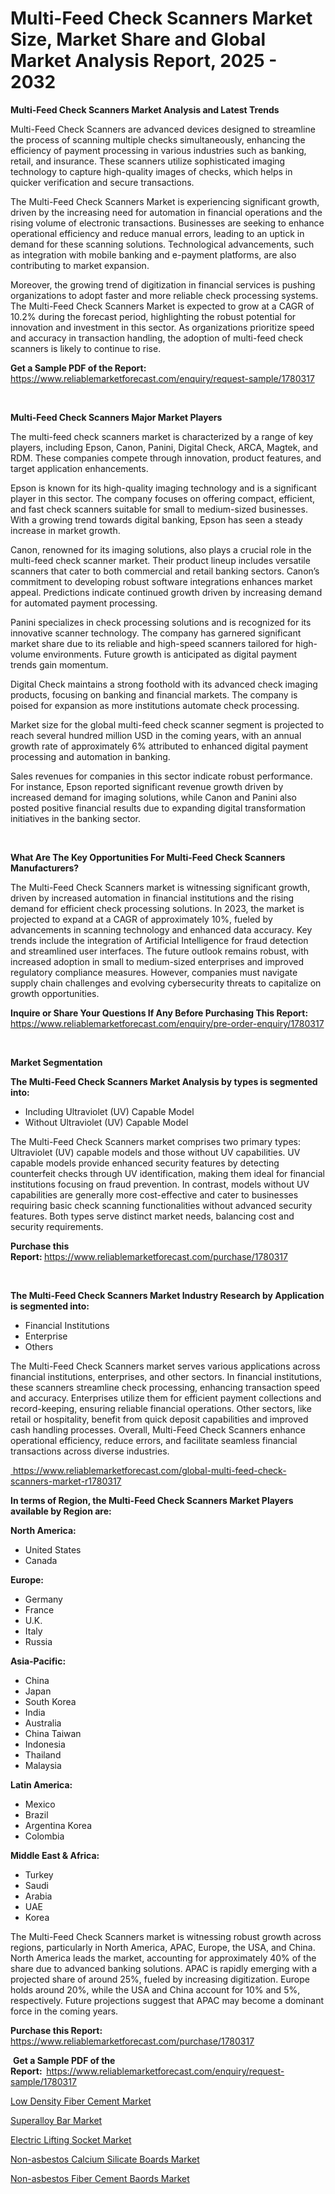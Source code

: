 <p><h1>Multi-Feed Check Scanners Market Size, Market Share and Global Market Analysis Report, 2025 - 2032</h1></p><p><strong>Multi-Feed Check Scanners Market Analysis and Latest Trends</strong></p>
<p><p>Multi-Feed Check Scanners are advanced devices designed to streamline the process of scanning multiple checks simultaneously, enhancing the efficiency of payment processing in various industries such as banking, retail, and insurance. These scanners utilize sophisticated imaging technology to capture high-quality images of checks, which helps in quicker verification and secure transactions. </p><p>The Multi-Feed Check Scanners Market is experiencing significant growth, driven by the increasing need for automation in financial operations and the rising volume of electronic transactions. Businesses are seeking to enhance operational efficiency and reduce manual errors, leading to an uptick in demand for these scanning solutions. Technological advancements, such as integration with mobile banking and e-payment platforms, are also contributing to market expansion.</p><p>Moreover, the growing trend of digitization in financial services is pushing organizations to adopt faster and more reliable check processing systems. The Multi-Feed Check Scanners Market is expected to grow at a CAGR of 10.2% during the forecast period, highlighting the robust potential for innovation and investment in this sector. As organizations prioritize speed and accuracy in transaction handling, the adoption of multi-feed check scanners is likely to continue to rise.</p></p>
<p><strong>Get a Sample PDF of the Report:&nbsp;</strong> <a href="https://www.reliablemarketforecast.com/enquiry/request-sample/1780317?utm_campaign=1134&utm_medium=2&utm_source=Github&utm_content=ia&utm_term=25032025&utm_id=multi-feed-check-scanners">https://www.reliablemarketforecast.com/enquiry/request-sample/1780317</a></p>
<p>&nbsp;</p>
<p><strong>Multi-Feed Check Scanners Major Market Players</strong></p>
<p><p>The multi-feed check scanners market is characterized by a range of key players, including Epson, Canon, Panini, Digital Check, ARCA, Magtek, and RDM. These companies compete through innovation, product features, and target application enhancements.</p><p>Epson is known for its high-quality imaging technology and is a significant player in this sector. The company focuses on offering compact, efficient, and fast check scanners suitable for small to medium-sized businesses. With a growing trend towards digital banking, Epson has seen a steady increase in market growth.</p><p>Canon, renowned for its imaging solutions, also plays a crucial role in the multi-feed check scanner market. Their product lineup includes versatile scanners that cater to both commercial and retail banking sectors. Canon’s commitment to developing robust software integrations enhances market appeal. Predictions indicate continued growth driven by increasing demand for automated payment processing.</p><p>Panini specializes in check processing solutions and is recognized for its innovative scanner technology. The company has garnered significant market share due to its reliable and high-speed scanners tailored for high-volume environments. Future growth is anticipated as digital payment trends gain momentum.</p><p>Digital Check maintains a strong foothold with its advanced check imaging products, focusing on banking and financial markets. The company is poised for expansion as more institutions automate check processing.</p><p>Market size for the global multi-feed check scanner segment is projected to reach several hundred million USD in the coming years, with an annual growth rate of approximately 6% attributed to enhanced digital payment processing and automation in banking.</p><p>Sales revenues for companies in this sector indicate robust performance. For instance, Epson reported significant revenue growth driven by increased demand for imaging solutions, while Canon and Panini also posted positive financial results due to expanding digital transformation initiatives in the banking sector.</p></p>
<p>&nbsp;</p>
<p><strong>What Are The Key Opportunities For Multi-Feed Check Scanners Manufacturers?</strong></p>
<p><p>The Multi-Feed Check Scanners market is witnessing significant growth, driven by increased automation in financial institutions and the rising demand for efficient check processing solutions. In 2023, the market is projected to expand at a CAGR of approximately 10%, fueled by advancements in scanning technology and enhanced data accuracy. Key trends include the integration of Artificial Intelligence for fraud detection and streamlined user interfaces. The future outlook remains robust, with increased adoption in small to medium-sized enterprises and improved regulatory compliance measures. However, companies must navigate supply chain challenges and evolving cybersecurity threats to capitalize on growth opportunities.</p></p>
<p><strong>Inquire or Share Your Questions If Any Before Purchasing This Report:</strong> <a href="https://www.reliablemarketforecast.com/enquiry/pre-order-enquiry/1780317?utm_campaign=1134&utm_medium=2&utm_source=Github&utm_content=ia&utm_term=25032025&utm_id=multi-feed-check-scanners">https://www.reliablemarketforecast.com/enquiry/pre-order-enquiry/1780317</a></p>
<p>&nbsp;</p>
<p><strong>Market Segmentation</strong></p>
<p><strong>The Multi-Feed Check Scanners Market Analysis by types is segmented into:</strong></p>
<p><ul><li>Including Ultraviolet (UV) Capable Model</li><li>Without Ultraviolet (UV) Capable Model</li></ul></p>
<p><p>The Multi-Feed Check Scanners market comprises two primary types: Ultraviolet (UV) capable models and those without UV capabilities. UV capable models provide enhanced security features by detecting counterfeit checks through UV identification, making them ideal for financial institutions focusing on fraud prevention. In contrast, models without UV capabilities are generally more cost-effective and cater to businesses requiring basic check scanning functionalities without advanced security features. Both types serve distinct market needs, balancing cost and security requirements.</p></p>
<p><strong>Purchase this Report:&nbsp;</strong><a href="https://www.reliablemarketforecast.com/purchase/1780317?utm_campaign=1134&utm_medium=2&utm_source=Github&utm_content=ia&utm_term=25032025&utm_id=multi-feed-check-scanners">https://www.reliablemarketforecast.com/purchase/1780317</a></p>
<p>&nbsp;</p>
<p><strong>The Multi-Feed Check Scanners Market Industry Research by Application is segmented into:</strong></p>
<p><ul><li>Financial Institutions</li><li>Enterprise</li><li>Others</li></ul></p>
<p><p>The Multi-Feed Check Scanners market serves various applications across financial institutions, enterprises, and other sectors. In financial institutions, these scanners streamline check processing, enhancing transaction speed and accuracy. Enterprises utilize them for efficient payment collections and record-keeping, ensuring reliable financial operations. Other sectors, like retail or hospitality, benefit from quick deposit capabilities and improved cash handling processes. Overall, Multi-Feed Check Scanners enhance operational efficiency, reduce errors, and facilitate seamless financial transactions across diverse industries.</p></p>
<p><a href="https://www.reliablemarketforecast.com/global-multi-feed-check-scanners-market-r1780317?utm_campaign=1134&utm_medium=2&utm_source=Github&utm_content=ia&utm_term=25032025&utm_id=multi-feed-check-scanners">&nbsp;https://www.reliablemarketforecast.com/global-multi-feed-check-scanners-market-r1780317</a></p>
<p><strong>In terms of Region, the Multi-Feed Check Scanners Market Players available by Region are:</strong></p>
<p>
    <p> <strong> North America: </strong>
        <ul>
            <li>United States</li>
            <li>Canada</li>
        </ul>
        </p> 
    <p> <strong> Europe: </strong>
        <ul>
            <li>Germany</li>
            <li>France</li>
            <li>U.K.</li>
            <li>Italy</li>
            <li>Russia</li>
        </ul>
        </p> 
    <p> <strong> Asia-Pacific: </strong>
        <ul>
            <li>China</li>
            <li>Japan</li>
            <li>South Korea</li>
            <li>India</li>
            <li>Australia</li>
            <li>China Taiwan</li>
            <li>Indonesia</li>
            <li>Thailand</li>
            <li>Malaysia</li>
        </ul>
        </p> 
    <p> <strong> Latin America: </strong>
        <ul>
            <li>Mexico</li>
            <li>Brazil</li>
            <li>Argentina Korea</li>
            <li>Colombia</li>
        </ul>
        </p> 
    <p> <strong> Middle East & Africa: </strong>
        <ul>
            <li>Turkey</li>
            <li>Saudi</li>
            <li>Arabia</li>
            <li>UAE</li>
            <li>Korea</li>
        </ul>
    </p>
    </p>
<p><p>The Multi-Feed Check Scanners market is witnessing robust growth across regions, particularly in North America, APAC, Europe, the USA, and China. North America leads the market, accounting for approximately 40% of the share due to advanced banking solutions. APAC is rapidly emerging with a projected share of around 25%, fueled by increasing digitization. Europe holds around 20%, while the USA and China account for 10% and 5%, respectively. Future projections suggest that APAC may become a dominant force in the coming years.</p></p>
<p><strong>Purchase this Report: </strong><a href="https://www.reliablemarketforecast.com/purchase/1780317?utm_campaign=1134&utm_medium=2&utm_source=Github&utm_content=ia&utm_term=25032025&utm_id=multi-feed-check-scanners">https://www.reliablemarketforecast.com/purchase/1780317</a></p>
<p>&nbsp;<strong>Get a Sample PDF of the Report:&nbsp;&nbsp;</strong><a href="https://www.reliablemarketforecast.com/enquiry/request-sample/1780317?utm_campaign=1134&utm_medium=2&utm_source=Github&utm_content=ia&utm_term=25032025&utm_id=multi-feed-check-scanners">https://www.reliablemarketforecast.com/enquiry/request-sample/1780317</a></p>
<p><strong></strong></p>
<p><p><a href="https://github.com/romeoacuffap/Market-Research-Report-List-1/blob/main/low-density-fiber-cement-market.md?utm_campaign=1134&utm_medium=2&utm_source=Github&utm_content=ia&utm_term=25032025&utm_id=multi-feed-check-scanners">Low Density Fiber Cement Market</a></p><p><a href="https://github.com/borsiflorsfa/Market-Research-Report-List-1/blob/main/superalloy-bar-market.md?utm_campaign=1134&utm_medium=2&utm_source=Github&utm_content=ia&utm_term=25032025&utm_id=multi-feed-check-scanners">Superalloy Bar Market</a></p><p><a href="https://github.com/kelttnandan9/Market-Research-Report-List-1/blob/main/electric-lifting-socket-market.md?utm_campaign=1134&utm_medium=2&utm_source=Github&utm_content=ia&utm_term=25032025&utm_id=multi-feed-check-scanners">Electric Lifting Socket Market</a></p><p><a href="https://github.com/prumrupear/Market-Research-Report-List-1/blob/main/non-asbestos-calcium-silicate-boards-market.md?utm_campaign=1134&utm_medium=2&utm_source=Github&utm_content=ia&utm_term=25032025&utm_id=multi-feed-check-scanners">Non-asbestos Calcium Silicate Boards Market</a></p><p><a href="https://github.com/goreabeeran/Market-Research-Report-List-1/blob/main/non-asbestos-fiber-cement-baords-market.md?utm_campaign=1134&utm_medium=2&utm_source=Github&utm_content=ia&utm_term=25032025&utm_id=multi-feed-check-scanners">Non-asbestos Fiber Cement Baords Market</a></p></p>